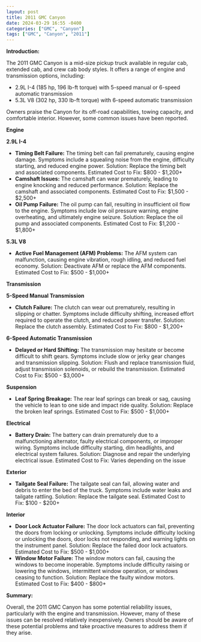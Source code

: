 ```yaml
---
layout: post
title: 2011 GMC Canyon
date: 2024-03-29 16:55 -0400
categories: ["GMC", "Canyon"]
tags: ["GMC", "Canyon", "2011"]
---
```

**Introduction:**

The 2011 GMC Canyon is a mid-size pickup truck available in regular cab, extended cab, and crew cab body styles. It offers a range of engine and transmission options, including:

* 2.9L I-4 (185 hp, 196 lb-ft torque) with 5-speed manual or 6-speed automatic transmission
* 5.3L V8 (302 hp, 330 lb-ft torque) with 6-speed automatic transmission

Owners praise the Canyon for its off-road capabilities, towing capacity, and comfortable interior. However, some common issues have been reported.

**Engine**

**2.9L I-4**

* **Timing Belt Failure:** The timing belt can fail prematurely, causing engine damage. Symptoms include a squealing noise from the engine, difficulty starting, and reduced engine power. Solution: Replace the timing belt and associated components. Estimated Cost to Fix: $800 - $1,200+
* **Camshaft Issues:** The camshaft can wear prematurely, leading to engine knocking and reduced performance. Solution: Replace the camshaft and associated components. Estimated Cost to Fix: $1,500 - $2,500+
* **Oil Pump Failure:** The oil pump can fail, resulting in insufficient oil flow to the engine. Symptoms include low oil pressure warning, engine overheating, and ultimately engine seizure. Solution: Replace the oil pump and associated components. Estimated Cost to Fix: $1,200 - $1,800+

**5.3L V8**

* **Active Fuel Management (AFM) Problems:** The AFM system can malfunction, causing engine vibration, rough idling, and reduced fuel economy. Solution: Deactivate AFM or replace the AFM components. Estimated Cost to Fix: $500 - $1,000+

**Transmission**

**5-Speed Manual Transmission**

* **Clutch Failure:** The clutch can wear out prematurely, resulting in slipping or chatter. Symptoms include difficulty shifting, increased effort required to operate the clutch, and reduced power transfer. Solution: Replace the clutch assembly. Estimated Cost to Fix: $800 - $1,200+

**6-Speed Automatic Transmission**

* **Delayed or Hard Shifting:** The transmission may hesitate or become difficult to shift gears. Symptoms include slow or jerky gear changes and transmission slipping. Solution: Flush and replace transmission fluid, adjust transmission solenoids, or rebuild the transmission. Estimated Cost to Fix: $500 - $3,000+

**Suspension**

* **Leaf Spring Breakage:** The rear leaf springs can break or sag, causing the vehicle to lean to one side and impact ride quality. Solution: Replace the broken leaf springs. Estimated Cost to Fix: $500 - $1,000+

**Electrical**

* **Battery Drain:** The battery can drain prematurely due to a malfunctioning alternator, faulty electrical components, or improper wiring. Symptoms include difficulty starting, dim headlights, and electrical system failures. Solution: Diagnose and repair the underlying electrical issue. Estimated Cost to Fix: Varies depending on the issue

**Exterior**

* **Tailgate Seal Failure:** The tailgate seal can fail, allowing water and debris to enter the bed of the truck. Symptoms include water leaks and tailgate rattling. Solution: Replace the tailgate seal. Estimated Cost to Fix: $100 - $200+

**Interior**

* **Door Lock Actuator Failure:** The door lock actuators can fail, preventing the doors from locking or unlocking. Symptoms include difficulty locking or unlocking the doors, door locks not responding, and warning lights on the instrument panel. Solution: Replace the failed door lock actuators. Estimated Cost to Fix: $500 - $1,000+
* **Window Motor Failure:** The window motors can fail, causing the windows to become inoperable. Symptoms include difficulty raising or lowering the windows, intermittent window operation, or windows ceasing to function. Solution: Replace the faulty window motors. Estimated Cost to Fix: $400 - $800+

**Summary:**

Overall, the 2011 GMC Canyon has some potential reliability issues, particularly with the engine and transmission. However, many of these issues can be resolved relatively inexpensively. Owners should be aware of these potential problems and take proactive measures to address them if they arise.
